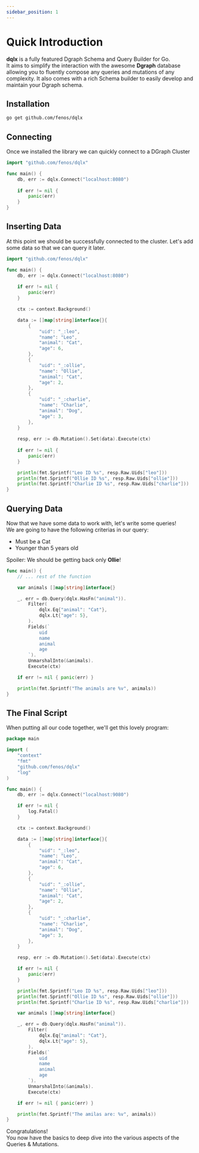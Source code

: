 ```yaml
---
sidebar_position: 1
---
```


# Quick Introduction

**dqlx** is a fully featured Dgraph Schema and Query Builder for Go. <br/>
It aims to simplify the interaction with the awesome **Dgraph** database allowing you to 
fluently compose any queries and mutations of any complexity. It also comes with a rich Schema builder
to easily develop and maintain your Dgraph schema.


## Installation

```bash
go get github.com/fenos/dqlx
```

## Connecting 
Once we installed the library we can quickly connect to a DGraph Cluster


```go
import "github.com/fenos/dqlx"

func main() {
	db, err := dqlx.Connect("localhost:8080")
	
	if err != nil {
	    panic(err)	
    }
}
```

## Inserting Data

At this point we should be successfully connected to the cluster. Let's add some data
so that we can query it later.

```go
import "github.com/fenos/dqlx"

func main() {
    db, err := dqlx.Connect("localhost:8080")
    
    if err != nil {
        panic(err)
    }

    ctx := context.Background()

	data := []map[string]interface{}{
        {
            "uid": "_:leo",
            "name": "Leo",
            "animal": "Cat",
            "age": 6,
        },
        {
            "uid": "_:ollie",
            "name": "Ollie",
            "animal": "Cat",
            "age": 2,
        },
        {
            "uid": "_:charlie",
            "name": "Charlie",
            "animal": "Dog",
            "age": 3,
        },
    }
    
    resp, err := db.Mutation().Set(data).Execute(ctx)
    
    if err != nil {
        panic(err)
    }

    println(fmt.Sprintf("Leo ID %s", resp.Raw.Uids["leo"]))
    println(fmt.Sprintf("Ollie ID %s", resp.Raw.Uids["ollie"]))
    println(fmt.Sprintf("Charlie ID %s", resp.Raw.Uids["charlie"]))
}
```

## Querying Data

Now that we have some data to work with, let's write some queries! <br />
We are going to have the following criterias in our query:

- Must be a Cat 
- Younger than 5 years old

Spoiler: We should be getting back only **Ollie**!

```go
func main() {
    // ... rest of the function

    var animals []map[string]interface{}

    _, err = db.Query(dqlx.HasFn("animal")).
        Filter(
            dqlx.Eq{"animal": "Cat"},
            dqlx.Lt{"age": 5},
        ).
        Fields(`
            uid
            name
            animal
            age
        `).
        UnmarshalInto(&animals).
        Execute(ctx)

    if err != nil { panic(err) }

    println(fmt.Sprintf("The animals are %v", animals))
}
```

## The Final Script

When putting all our code together, we'll get this lovely program:

```go
package main

import (
	"context"
	"fmt"
	"github.com/fenos/dqlx"
	"log"
)

func main() {
	db, err := dqlx.Connect("localhost:9080")

	if err != nil {
		log.Fatal()
	}

	ctx := context.Background()

	data := []map[string]interface{}{
		{
			"uid": "_:leo",
			"name": "Leo",
			"animal": "Cat",
			"age": 6,
		},
		{
			"uid": "_:ollie",
			"name": "Ollie",
			"animal": "Cat",
			"age": 2,
		},
		{
			"uid": "_:charlie",
			"name": "Charlie",
			"animal": "Dog",
			"age": 3,
		},
	}

	resp, err := db.Mutation().Set(data).Execute(ctx)

	if err != nil {
		panic(err)
	}

	println(fmt.Sprintf("Leo ID %s", resp.Raw.Uids["leo"]))
	println(fmt.Sprintf("Ollie ID %s", resp.Raw.Uids["ollie"]))
	println(fmt.Sprintf("Charlie ID %s", resp.Raw.Uids["charlie"]))

	var animals []map[string]interface{}

	_, err = db.Query(dqlx.HasFn("animal")).
		Filter(
			dqlx.Eq{"animal": "Cat"},
			dqlx.Lt{"age": 5},
		).
	 	Fields(`
			uid
			name
			animal
			age
		`).
		UnmarshalInto(&animals).
	 	Execute(ctx)

	if err != nil { panic(err) }

	println(fmt.Sprintf("The amilas are: %v", animals))
}
```

Congratulations! <br />
You now have the basics to deep dive into the various aspects of the Queries & Mutations.
